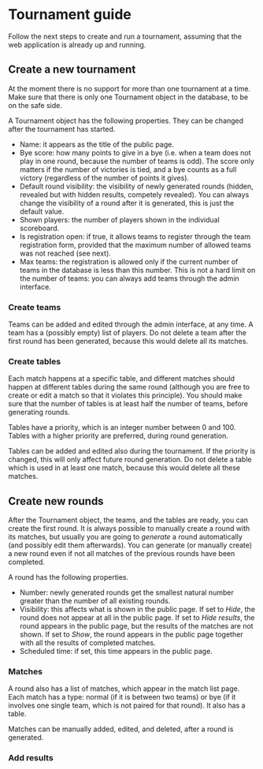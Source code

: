 # Tournament guide

Follow the next steps to create and run a tournament, assuming that the web application is already up and running.


## Create a new tournament

At the moment there is no support for more than one tournament at a time.
Make sure that there is only one Tournament object in the database, to be on the safe side.

A Tournament object has the following properties. They can be changed after the tournament has started.
- Name: it appears as the title of the public page.
- Bye score: how many points to give in a bye (i.e. when a team does not play in one round, because the number of teams is odd). The score only matters if the number of victories is tied, and a bye counts as a full victory (regardless of the number of points it gives).
- Default round visibility: the visibility of newly generated rounds (hidden, revealed but with hidden results, competely revealed). You can always change the visibility of a round after it is generated, this is just the default value.
- Shown players: the number of players shown in the individual scoreboard.
- Is registration open: if true, it allows teams to register through the team registration form, provided that the maximum number of allowed teams was not reached (see next).
- Max teams: the registration is allowed only if the current number of teams in the database is less than this number. This is not a hard limit on the number of teams: you can always add teams through the admin interface.


### Create teams

Teams can be added and edited through the admin interface, at any time.
A team has a (possibly empty) list of players.
Do not delete a team after the first round has been generated, because this would delete all its matches.


### Create tables

Each match happens at a specific table, and different matches should happen at different tables during the same round (although you are free to create or edit a match so that it violates this principle).
You should make sure that the number of tables is at least half the number of teams, before generating rounds.

Tables have a priority, which is an integer number between 0 and 100. Tables with a higher priority are preferred, during round generation.

Tables can be added and edited also during the tournament. If the priority is changed, this will only affect future round generation. Do not delete a table which is used in at least one match, because this would delete all these matches.


## Create new rounds

After the Tournament object, the teams, and the tables are ready, you can create the first round.
It is always possible to manually create a round with its matches, but usually you are going to _generate_ a round automatically (and possibly edit them afterwards).
You can generate (or manually create) a new round even if not all matches of the previous rounds have been completed.

A round has the following properties.
- Number: newly generated rounds get the smallest natural number greater than the number of all existing rounds.
- Visibility: this affects what is shown in the public page. If set to _Hide_, the round does not appear at all in the public page. If set to _Hide results_, the round appears in the public page, but the results of the matches are not shown. If set to _Show_, the round appears in the public page together with all the results of completed matches.
- Scheduled time: if set, this time appears in the public page.

### Matches

A round also has a list of matches, which appear in the match list page.
Each match has a type: normal (if it is between two teams) or bye (if it involves one single team, which is not paired for that round).
It also has a table.

Matches can be manually added, edited, and deleted, after a round is generated.


### Add results



